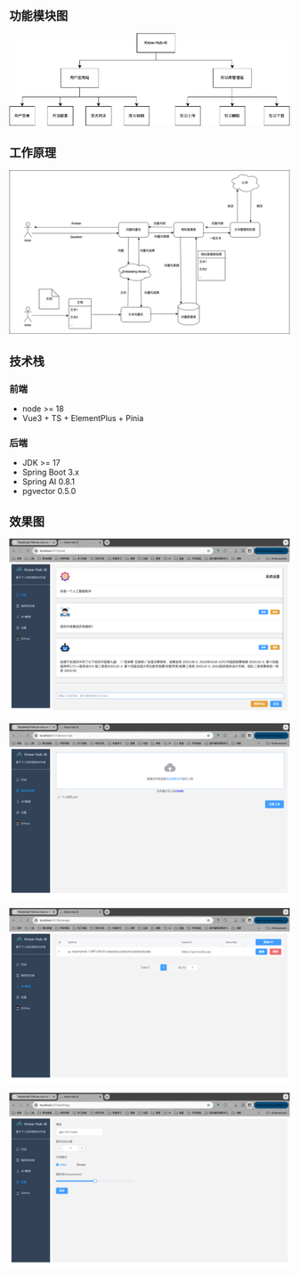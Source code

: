 ## 功能模块图

![](doc/images/know-hub-ai-功能模块图.png)

## 工作原理

![](doc/images/know-hub-ai-工作原理.png)

## 技术栈

### 前端

- node >= 18
- Vue3 + TS + ElementPlus + Pinia

### 后端

- JDK >= 17
- Spring Boot 3.x
- Spring AI 0.8.1
- pgvector 0.5.0

## 效果图

![alt text](./doc/images/rag.png)

![alt text](./doc/images/know-hub.png)

![alt text](./doc/images/api-manage.png)

![alt text](./doc/images/settings.png)
